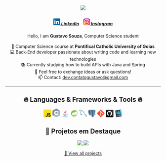 <h1 align="center">
  <a href="https://git.io/typing-svg">
    <img src="https://readme-typing-svg.herokuapp.com/?lines=Hello,+There!+👋;This+is+Gustavo+Souza...;Nice+to+meet+you!&center=true&size=30">
  </a>
</h1>

<h5 align="center">
  <a href="https://www.linkedin.com/in/gustavosouzza/" title="LinkedIn"><img width="22" src="/images/linkedin.svg" /> LinkedIn</a> &nbsp;&nbsp;
  <a href="https://www.instagram.com/guhhzwq/" title="Instagram"><img width="22" src="/images/instagram.svg" /> Instagram</a>
</h5>

<p align="center">
  Hello, I am <strong>Gustavo Souza</strong>, Computer Science student<br><br>
  🔬 Computer Science course at <strong>Pontifical Catholic University of Goias</strong><br>
  💻 Back‑End developer passionate about writing code and learning new technologies<br>
  📚 Currently studying how to build APIs with Java and Spring<br>
  💬 Feel free to exchange ideas or ask questions!<br>
  📫 Contact: <a href="mailto:dev.contatogustavo@gmail.com">dev.contatogustavo@gmail.com</a>
</p>

---

<h2 align="center">🔥 Languages & Frameworks & Tools 🔥</h2>

<p align="center">
  <img alt="JS"   src="./images/javascript.svg" width="25" />
  <img alt="C"  src="./images/c.svg" width="25"  />
  <img alt="Java"    src="./images/java-original.svg" width="25"  />
  <img alt="Spring"  src="./images/spring.svg"  width="25" />
  <img alt="Mysql"     src="./images/mysql.svg" width="25" />
  <img alt="Postgres" src="./images/postgresql.svg" width="25" />
  <img alt="Git"       src="./images/git-original.svg" width="25" />
  <img alt="GitHub"  src="./images/github.svg"  width="25" />
  <img alt="VS Code"    src="./images/vscode.png" width="25" />
</p>

<h2 align="center">🚀 Projetos em Destaque</h2>

<p align="center">
  
  <a href="https://github.com/gustavosouzza/UserRegistrationAPI" title="Projeto 1">
   <img src="https://github-readme-stats.vercel.app/api/pin/?username=gustavosouzza&repo=UserRegistrationAPI&theme=react&border_radius=10&cache_seconds=1800" height="115" />
  </a>
  <a href="https://github.com/gustavosouzza/mini_sistema" title="Projeto 2">
    <img src="https://github-readme-stats.vercel.app/api/pin/?username=gustavosouzza&repo=mini_sistema&theme=react&border_radius=10&cache_seconds=1800" height="115" />
  </a>
</p>

<p align="center">
  <a href="https://github.com/gustavosouzza?tab=repositories" title="Mais projetos">🔎 View all projects</a>
</p>
